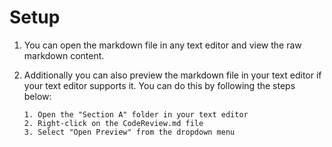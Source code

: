 # Setup

1. You can open the markdown file in any text editor and view the raw markdown content.

2. Additionally you can also preview the markdown file in your text editor if your text editor supports it. You can do this by following the steps below:

   ```
   1. Open the "Section A" folder in your text editor
   2. Right-click on the CodeReview.md file
   3. Select "Open Preview" from the dropdown menu
   ```
